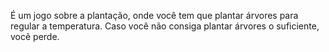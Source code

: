   É um jogo sobre a plantação, onde você tem que plantar árvores para regular a temperatura.  Caso você não consiga plantar árvores o suficiente, vocẽ perde.
